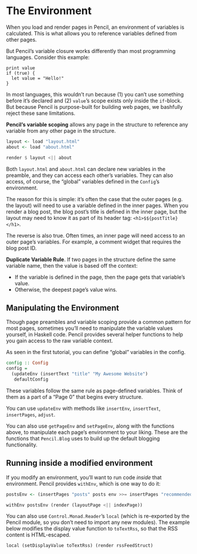 # The Environment

When you load and render pages in Pencil, an environment of variables is calculated. This is what allows you to reference variables defined from other pages.

But Pencil’s variable closure works differently than most programming languages. Consider this example:

```
print value
if (true) {
  let value = "Hello!"
}
```

In most languages, this wouldn’t run because (1) you can’t use something before it’s declared and (2) `value`’s scope exists only inside the `if`-block. But because Pencil is purpose-built for building web pages, we bashfully reject these sane limitations.

**Pencil’s variable scoping** allows any page in the structure to reference any variable from any other page in the structure.

```Haskell
layout <- load "layout.html"
about <- load "about.html"

render $ layout <|| about
```

Both `layout.html` and `about.html` can declare new variables in the preamble, and they can access each other’s variables. They can also access, of course, the “global” variables defined in the `Config`’s environment.

The reason for this is simple: it’s often the case that the outer pages (e.g. the layout) will need to use a variable defined in the inner pages. When you render a blog post, the blog post’s title is defined in the inner page, but the layout may need to know it as part of its header tag: `<h1>$${postTitle}</h1>`.

The reverse is also true. Often times, an inner page will need access to an outer page’s variables. For example, a comment widget that requires the blog post ID.

**Duplicate Variable Rule**. If two pages in the structure define the same variable name, then the value is based off the context:

- If the variable is defined in the page, then the page gets that variable’s value.
- Otherwise, the deepest page’s value wins.

## Manipulating the Environment

Though page preambles and variable scoping provide a common pattern for most pages, sometimes you’ll need to manipulate the variable values yourself, in Haskell code. Pencil provides several helper functions to help you gain access to the raw variable context.

As seen in the first tutorial, you can define “global” variables in the config.

```haskell
config :: Config
config =
  (updateEnv (insertText "title" "My Awesome Website")
   defaultConfig
```

These variables follow the same rule as page-defined variables. Think of them as a part of a “Page 0” that begins every structure.

You can use `updateEnv` with methods like `insertEnv`, `insertText`, `insertPages`, `adjust`.

You can also use `getPageEnv` and `setPageEnv`, along with the functions above, to manipulate each page’s environment to your liking. These are the functions that `Pencil.Blog` uses to build up the default blogging functionality.

## Running inside a modified environment

If you modify an environment, you’ll want to run code _inside_ that environment. Pencil provides `withEnv`, which is one way to do it:

```haskell
postsEnv <- (insertPages "posts" posts env >>= insertPages "recommendedPosts" recommendedPosts)

withEnv postsEnv (render (layoutPage <|| indexPage))
```

You can also use `Control.Monad.Reader`’s `local` (which is re-exported by the Pencil module, so you don’t need to import any new modules). The example below modifies the display value function to `toTextRss`, so that the RSS content is HTML-escaped.

```haskell
local (setDisplayValue toTextRss) (render rssFeedStruct)
```